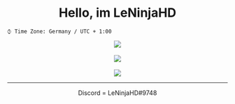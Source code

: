 <div align="center">

<h1>Hello, im LeNinjaHD</h1>
</div>


<!--

<!--START_SECTION:waka-->

```text
⌚︎ Time Zone: Germany / UTC + 1:00
```
<!--END_SECTION:waka-->
<div align="center">
	
<span>
  <img align="center" src="https://github-profile-trophy.vercel.app/?username=leninjahd&margin-w=15&row=1" />
</span>
	
<br>
<br>
	
<span>
  <img align="center" src="https://github-readme-stats.vercel.app/api?username=leninjahd&count_private=true&show_icons=true&include_all_commits=true&theme=dark" />
</span>
	
<br>
<br>

<span>
  <img align="center" src="https://github-readme-stats.vercel.app/api/wakatime?username=leninjahd&layout=compact&theme=dark" />
</span>

---

</details>

Discord = LeNinjaHD#9748
